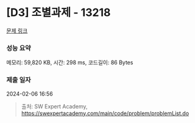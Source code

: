 # [D3] 조별과제 - 13218 

[문제 링크](https://swexpertacademy.com/main/code/problem/problemDetail.do?contestProbId=AXzjvCCq-PwDFASs) 

### 성능 요약

메모리: 59,820 KB, 시간: 298 ms, 코드길이: 86 Bytes

### 제출 일자

2024-02-06 16:56



> 출처: SW Expert Academy, https://swexpertacademy.com/main/code/problem/problemList.do